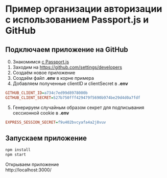 # Пример организации авторизации с использованием Passport.js и GitHub

## Подключаем приложение на GitHub

0. Знакомимся [с Passport.js](http://www.passportjs.org/docs/authenticate/)
1. Заходим на https://github.com/settings/developers
2. Создаём новое приложение
3. Создаём файл **.env** в корне примера
4. Добавляем полученные clientID и clientSecret в **.env**
```ini
GITHUB_CLIENT_ID=a734c7ed99d8978000b
GITHUB_CLIENT_SECRET=527b750fff429479f5690b974be29d4d0a7fdf
```
5. Генерируем случайным образом секрет для подписывания сессионной cookie в **.env**
```ini
EXPRESS_SESSION_SECRET=f9u402bvcyafа4a2j8vuv
```

## Запускаем приложение

```sh
npm install
npm start
```

Открываем приложение  
http://localhost:3000/
